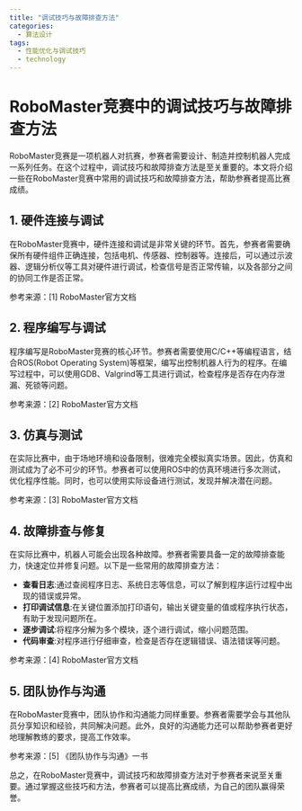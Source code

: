 ```yaml
---  
title: "调试技巧与故障排查方法"  
categories:  
  - 算法设计  
tags: 
  - 性能优化与调试技巧 
  - technology  
---  
```


# RoboMaster竞赛中的调试技巧与故障排查方法

RoboMaster竞赛是一项机器人对抗赛，参赛者需要设计、制造并控制机器人完成一系列任务。在这个过程中，调试技巧和故障排查方法是至关重要的。本文将介绍一些在RoboMaster竞赛中常用的调试技巧和故障排查方法，帮助参赛者提高比赛成绩。

## 1. 硬件连接与调试

在RoboMaster竞赛中，硬件连接和调试是非常关键的环节。首先，参赛者需要确保所有硬件组件正确连接，包括电机、传感器、控制器等。连接后，可以通过示波器、逻辑分析仪等工具对硬件进行调试，检查信号是否正常传输，以及各部分之间的协同工作是否正常。

参考来源：[1] RoboMaster官方文档

## 2. 程序编写与调试

程序编写是RoboMaster竞赛的核心环节。参赛者需要使用C/C++等编程语言，结合ROS(Robot Operating System)等框架，编写出控制机器人行为的程序。在编写过程中，可以使用GDB、Valgrind等工具进行调试，检查程序是否存在内存泄漏、死锁等问题。

参考来源：[2] RoboMaster官方文档

## 3. 仿真与测试

在实际比赛中，由于场地环境和设备限制，很难完全模拟真实场景。因此，仿真和测试成为了必不可少的环节。参赛者可以使用ROS中的仿真环境进行多次测试，优化程序性能。同时，也可以使用实际设备进行测试，发现并解决潜在问题。

参考来源：[3] RoboMaster官方文档

## 4. 故障排查与修复

在实际比赛中，机器人可能会出现各种故障。参赛者需要具备一定的故障排查能力，快速定位并修复问题。以下是一些常用的故障排查方法：

- **查看日志**:通过查阅程序日志、系统日志等信息，可以了解到程序运行过程中出现的错误或异常。
- **打印调试信息**:在关键位置添加打印语句，输出关键变量的值或程序执行状态，有助于发现问题所在。
- **逐步调试**:将程序分解为多个模块，逐个进行调试，缩小问题范围。
- **代码审查**:对程序进行仔细审查，检查是否存在逻辑错误、语法错误等问题。

参考来源：[4] RoboMaster官方文档

## 5. 团队协作与沟通

在RoboMaster竞赛中，团队协作和沟通能力同样重要。参赛者需要学会与其他队员分享知识和经验，共同解决问题。此外，良好的沟通能力还可以帮助参赛者更好地理解教练的要求，提高工作效率。

参考来源：[5] 《团队协作与沟通》一书

总之，在RoboMaster竞赛中，调试技巧和故障排查方法对于参赛者来说至关重要。通过掌握这些技巧和方法，参赛者可以提高比赛成绩，为自己的团队赢得荣誉。 
